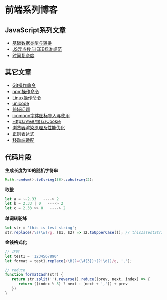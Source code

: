 # 前端系列博客

## JavaScript系列文章
- [基础数据类型与转换](https://github.com/moshang-xc/Blog/blob/master/article/js/基础数据类型与转换.md)
- [JS浮点数与IEEE标准规范](https://github.com/moshang-xc/Blog/blob/master/article/js/JS浮点数与IEEE标准规范.md)
- [时间复杂度](https://github.com/moshang-xc/Blog/blob/master/article/js/时间复杂度.md)

## 其它文章
- [Git操作命令](https://github.com/moshang-xc/Blog/blob/master/article/normal/Git操作命令.md)
- [npm操作命令](https://github.com/moshang-xc/Blog/blob/master/article/normal/npm.md)
- [Linux操作命令](https://github.com/moshang-xc/Blog/blob/master/article/normal/linux.md)
- [unicode](https://github.com/moshang-xc/Blog/blob/master/article/normal/unicode.md)
- [跨域问题](https://github.com/moshang-xc/Blog/issues/4)
- [icomoon字体图标导入与使用](https://github.com/moshang-xc/Blog/issues/11)
- [Http状态码/缓存/Cookie](https://github.com/moshang-xc/Blog/issues/7)
- [浏览器渲染原理及性能优化](https://github.com/moshang-xc/Blog/issues/3)
- [正则表达式](https://github.com/moshang-xc/Blog/blob/master/article/normal/正则表达式.md)
- [移动端适配](https://github.com/moshang-xc/Blog/blob/master/article/normal/移动端适配.md)

## 代码片段

**生成长度为10的随机字符串**
```js
Math.random().toString(36).substring(2);
```

**取整**
```js
let a = ~~2.33   ----> 2
let b = 2.33 | 0   ----> 2
let c = 2.33 >> 0   ----> 2
```

**单词转驼峰**
```js
let str = 'this is test string';
str.replace(/\s(\w)/g, ($1, $2) => $2.toUpperCase()); // thisIsTestString
```

**金钱格式化**
```js
// 正则
let test1 = '1234567890'
let format = test1.replace(/\B(?=(\d{3})+(?!\d))/g, ',');

// reduce
function formatCash(str) {
   return str.split('').reverse().reduce((prev, next, index) => {
      return ((index % 3) ? next : (next + ',')) + prev
   })
}
```
